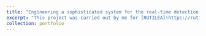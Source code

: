 ```yaml
---
title: "Engineering a sophisticated system for the real-time detection of car plate edges, facilitating accurate location tracking and problem identification during processes and improving system reliability"
excerpt: "This project was carried out by me for [RUTILEA](https://rutilea.com/en/rutilea/), Japan"
collection: portfolio
---
```

